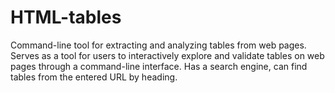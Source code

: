 # HTML-tables
Command-line tool for extracting and analyzing tables from web pages. 
Serves as a tool for users to interactively explore and validate tables on web pages through a command-line interface. 
Has a search engine, can find tables from the entered URL by heading.

